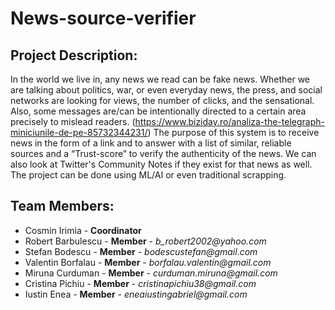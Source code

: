 # News-source-verifier

## Project Description: 

In the world we live in, any news we read can be fake news. Whether we are talking about politics, war, or even everyday news, the press, and social networks are looking for views, the number of clicks, and the sensational. Also, some messages are/can be intentionally directed to a certain area precisely to mislead readers. (https://www.biziday.ro/analiza-the-telegraph-miniciunile-de-pe-85732344231/) 
The purpose of this system is to receive news in the form of a link and to answer with a list of similar, reliable sources and a “Trust-score” to verify the authenticity of the news. We can also look at Twitter's Community Notes if they exist for that news as well. The project can be done using ML/AI or even traditional scrapping.

## Team Members:
- Cosmin Irimia - **Coordinator**
- Robert Barbulescu - **Member** - _b_robert2002@yahoo.com_
- Stefan Bodescu - **Member** - _bodescustefan@gmail.com_
- Valentin Borfalau - **Member** - _borfalau.valentin@gmail.com_
- Miruna Curduman - **Member** - _curduman.miruna@gmail.com_
- Cristina Pichiu - **Member** - _cristinapichiu38@gmail.com_
- Iustin Enea - **Member** - _eneaiustingabriel@gmail.com_